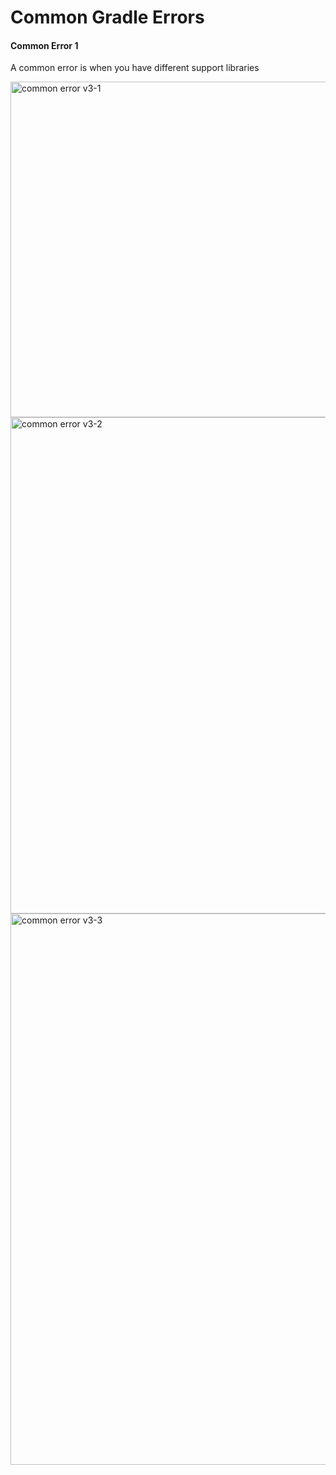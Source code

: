 
# Common Gradle Errors

#### Common Error 1

A common error is when you have different support libraries

<img width="537" alt="common error v3-1" src="https://user-images.githubusercontent.com/11635523/40333302-7389c448-5d1d-11e8-8fd2-722d30ffa2f8.png">


<img width="794" alt="common error v3-2" src="https://user-images.githubusercontent.com/11635523/40333303-73a60978-5d1d-11e8-8371-bd29db83acaa.png">


<img width="882" alt="common error v3-3" src="https://user-images.githubusercontent.com/11635523/40333304-73d3b634-5d1d-11e8-87ad-6ede7fa52a7b.png">
